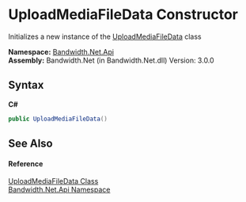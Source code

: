 ﻿# UploadMediaFileData Constructor 
 

Initializes a new instance of the <a href ="T_Bandwidth_Net_Api_UploadMediaFileData.md">UploadMediaFileData</a> class

**Namespace:**&nbsp;<a href ="N_Bandwidth_Net_Api.md">Bandwidth.Net.Api</a><br />**Assembly:**&nbsp;Bandwidth.Net (in Bandwidth.Net.dll) Version: 3.0.0

## Syntax

**C#**<br />
``` C#
public UploadMediaFileData()
```


## See Also


#### Reference
<a href ="T_Bandwidth_Net_Api_UploadMediaFileData.md">UploadMediaFileData Class</a><br /><a href ="N_Bandwidth_Net_Api.md">Bandwidth.Net.Api Namespace</a><br />